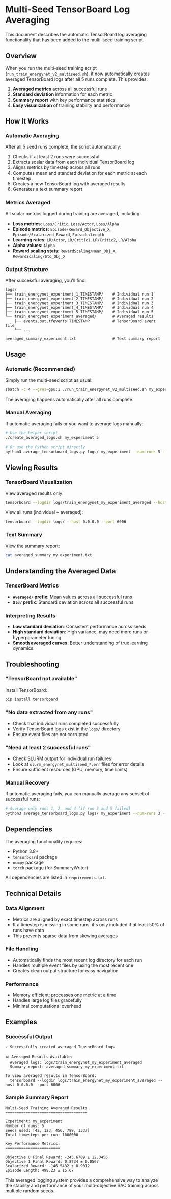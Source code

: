 # Multi-Seed TensorBoard Log Averaging

This document describes the automatic TensorBoard log averaging functionality that has been added to the multi-seed training script.

## Overview

When you run the multi-seed training script (`run_train_energynet_v2_multiseed.sh`), it now automatically creates averaged TensorBoard logs after all 5 runs complete. This provides:

1. **Averaged metrics** across all successful runs
2. **Standard deviation** information for each metric
3. **Summary report** with key performance statistics
4. **Easy visualization** of training stability and performance

## How It Works

### Automatic Averaging
After all 5 seed runs complete, the script automatically:

1. Checks if at least 2 runs were successful
2. Extracts scalar data from each individual TensorBoard log
3. Aligns metrics by timestep across all runs
4. Computes mean and standard deviation for each metric at each timestep
5. Creates a new TensorBoard log with averaged results
6. Generates a text summary report

### Metrics Averaged

All scalar metrics logged during training are averaged, including:

- **Loss metrics**: `Loss/Critic`, `Loss/Actor`, `Loss/Alpha`
- **Episode metrics**: `Episode/Reward_Objective_X`, `Episode/Scalarized_Reward`, `Episode/Length`
- **Learning rates**: `LR/Actor`, `LR/Critic1`, `LR/Critic2`, `LR/Alpha`
- **Alpha values**: `Alpha`
- **Reward scaling stats**: `RewardScaling/Mean_Obj_X`, `RewardScaling/Std_Obj_X`

### Output Structure

After successful averaging, you'll find:

```
logs/
├── train_energynet_experiment_1_TIMESTAMP/    # Individual run 1
├── train_energynet_experiment_2_TIMESTAMP/    # Individual run 2
├── train_energynet_experiment_3_TIMESTAMP/    # Individual run 3
├── train_energynet_experiment_4_TIMESTAMP/    # Individual run 4
├── train_energynet_experiment_5_TIMESTAMP/    # Individual run 5
└── train_energynet_experiment_averaged/       # Averaged results
    ├── events.out.tfevents.TIMESTAMP          # TensorBoard event file
    └── ...

averaged_summary_experiment.txt                # Text summary report
```

## Usage

### Automatic (Recommended)
Simply run the multi-seed script as usual:

```bash
sbatch -c 4 --gres=gpu:1 ./run_train_energynet_v2_multiseed.sh my_experiment
```

The averaging happens automatically after all runs complete.

### Manual Averaging
If automatic averaging fails or you want to average logs manually:

```bash
# Use the helper script
./create_averaged_logs.sh my_experiment 5

# Or use the Python script directly
python3 average_tensorboard_logs.py logs/ my_experiment --num-runs 5 --seeds 42 123 456 789 1337
```

## Viewing Results

### TensorBoard Visualization

View averaged results only:
```bash
tensorboard --logdir logs/train_energynet_my_experiment_averaged --host 0.0.0.0 --port 6006
```

View all runs (individual + averaged):
```bash
tensorboard --logdir logs/ --host 0.0.0.0 --port 6006
```

### Text Summary
View the summary report:
```bash
cat averaged_summary_my_experiment.txt
```

## Understanding the Averaged Data

### TensorBoard Metrics
- **`Averaged/` prefix**: Mean values across all successful runs
- **`Std/` prefix**: Standard deviation across all successful runs

### Interpreting Results
- **Low standard deviation**: Consistent performance across seeds
- **High standard deviation**: High variance, may need more runs or hyperparameter tuning
- **Smooth averaged curves**: Better understanding of true learning dynamics

## Troubleshooting

### "TensorBoard not available"
Install TensorBoard:
```bash
pip install tensorboard
```

### "No data extracted from any runs"
- Check that individual runs completed successfully
- Verify TensorBoard logs exist in the `logs/` directory
- Ensure event files are not corrupted

### "Need at least 2 successful runs"
- Check SLURM output for individual run failures
- Look at `slurm_energynet_multiseed_*.err` files for error details
- Ensure sufficient resources (GPU, memory, time limits)

### Manual Recovery
If automatic averaging fails, you can manually average any subset of successful runs:

```bash
# Average only runs 1, 2, and 4 (if run 3 and 5 failed)
python3 average_tensorboard_logs.py logs/ my_experiment --num-runs 3 --seeds 42 123 789
```

## Dependencies

The averaging functionality requires:
- Python 3.8+
- `tensorboard` package
- `numpy` package
- `torch` package (for SummaryWriter)

All dependencies are listed in `requirements.txt`.

## Technical Details

### Data Alignment
- Metrics are aligned by exact timestep across runs
- If a timestep is missing in some runs, it's only included if at least 50% of runs have data
- This prevents sparse data from skewing averages

### File Handling
- Automatically finds the most recent log directory for each run
- Handles multiple event files by using the most recent one
- Creates clean output structure for easy navigation

### Performance
- Memory efficient: processes one metric at a time
- Handles large log files gracefully
- Minimal computational overhead

## Examples

### Successful Output
```
✓ Successfully created averaged TensorBoard logs

📊 Averaged Results Available:
  Averaged logs: logs/train_energynet_my_experiment_averaged
  Summary report: averaged_summary_my_experiment.txt

To view averaged results in TensorBoard:
  tensorboard --logdir logs/train_energynet_my_experiment_averaged --host 0.0.0.0 --port 6006
```

### Sample Summary Report
```
Multi-Seed Training Averaged Results
====================================

Experiment: my_experiment
Number of runs: 5
Seeds used: [42, 123, 456, 789, 1337]
Total timesteps per run: 1000000

Key Performance Metrics:
========================

Objective 0 Final Reward: -245.6789 ± 12.3456
Objective 1 Final Reward: 0.8234 ± 0.0567
Scalarized Reward: -146.5432 ± 8.9012
Episode Length: 498.23 ± 15.67
```

This averaged logging system provides a comprehensive way to analyze the stability and performance of your multi-objective SAC training across multiple random seeds.
